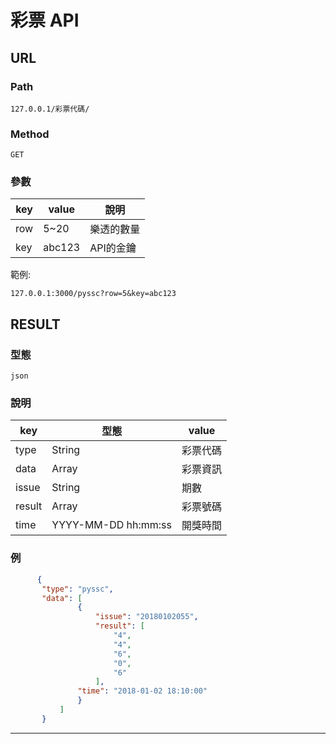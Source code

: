 # 彩票 API

## URL

### Path

    127.0.0.1/彩票代碼/    
### Method
        
    GET
### 參數

|key|value|說明
|----|----|----
|row|5~20|樂透的數量
|key|abc123|API的金鑰

範例:

    127.0.0.1:3000/pyssc?row=5&key=abc123

<p id = "RESULT"></p>

## RESULT

### 型態
    
    json
### 說明
|key|型態|value
|-----|----|----|
|type|String|彩票代碼|
|data|Array|彩票資訊|
|issue|String|期數|
|result|Array|彩票號碼|
|time|YYYY-MM-DD hh:mm:ss|開獎時間|

### 例

 ```json  
       {
        "type": "pyssc",
        "data": [
                {
                    "issue": "20180102055",
                    "result": [
                        "4",
                        "4",
                        "6",
                        "0",
                        "6"
                    ],
                "time": "2018-01-02 18:10:00"
                }
            ]
        }
```
----
